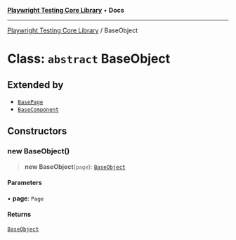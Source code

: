 [**Playwright Testing Core Library**](../README.md) • **Docs**

***

[Playwright Testing Core Library](../README.md) / BaseObject

# Class: `abstract` BaseObject

## Extended by

- [`BasePage`](BasePage.md)
- [`BaseComponent`](BaseComponent.md)

## Constructors

### new BaseObject()

> **new BaseObject**(`page`): [`BaseObject`](BaseObject.md)

#### Parameters

• **page**: `Page`

#### Returns

[`BaseObject`](BaseObject.md)
